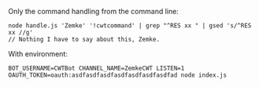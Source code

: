Only the command handling from the command line:

```
node handle.js 'Zemke' '!cwtcommand' | grep "^RES xx " | gsed 's/^RES xx //g'
// Nothing I have to say about this, Zemke.
```

With environment:

```
BOT_USERNAME=CWTBot CHANNEL_NAME=ZemkeCWT LISTEN=1 OAUTH_TOKEN=oauth:asdfasdfasdfasdfasdfasdfasdfad node index.js
```
